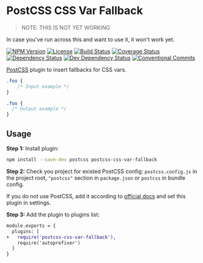 # PostCSS CSS Var Fallback

> NOTE: THIS IS NOT YET WORKING

In case you've run across this and want to use it, it won't work yet.

[![NPM Version](https://img.shields.io/npm/v/@silvermine/postcss-css-var-fallback.svg)](https://www.npmjs.com/package/@silvermine/postcss-css-var-fallback)
[![License](https://img.shields.io/github/license/silvermine/postcss-css-var-fallback.svg)](./LICENSE)
[![Build Status](https://travis-ci.com/silvermine/postcss-css-var-fallback.svg?branch=main)](https://travis-ci.com/silvermine/postcss-css-var-fallback)
[![Coverage Status](https://api.travis-ci.com/silvermine/postcss-css-var-fallback.svg?branch=main)](https://coveralls.io/github/silvermine/postcss-css-var-fallback?branch=main)
[![Dependency Status](https://david-dm.org/silvermine/postcss-css-var-fallback.svg)](https://david-dm.org/silvermine/postcss-css-var-fallback)
[![Dev Dependency Status](https://david-dm.org/silvermine/postcss-css-var-fallback/dev-status.svg)](https://david-dm.org/silvermine/postcss-css-var-fallback#info=devDependencies&view=table)
[![Conventional Commits](https://img.shields.io/badge/Conventional%20Commits-1.0.0-yellow.svg)](https://conventionalcommits.org)

[PostCSS] plugin to insert fallbacks for CSS vars.

[PostCSS]: https://github.com/postcss/postcss

```css
.foo {
    /* Input example */
}
```

```css
.foo {
  /* Output example */
}
```

## Usage

**Step 1:** Install plugin:

```sh
npm install --save-dev postcss postcss-css-var-fallback
```

**Step 2:** Check you project for existed PostCSS config: `postcss.config.js`
in the project root, `"postcss"` section in `package.json`
or `postcss` in bundle config.

If you do not use PostCSS, add it according to [official docs]
and set this plugin in settings.

**Step 3:** Add the plugin to plugins list:

```diff
module.exports = {
  plugins: [
+   require('postcss-css-var-fallback'),
    require('autoprefixer')
  ]
}
```

[official docs]: https://github.com/postcss/postcss#usage
